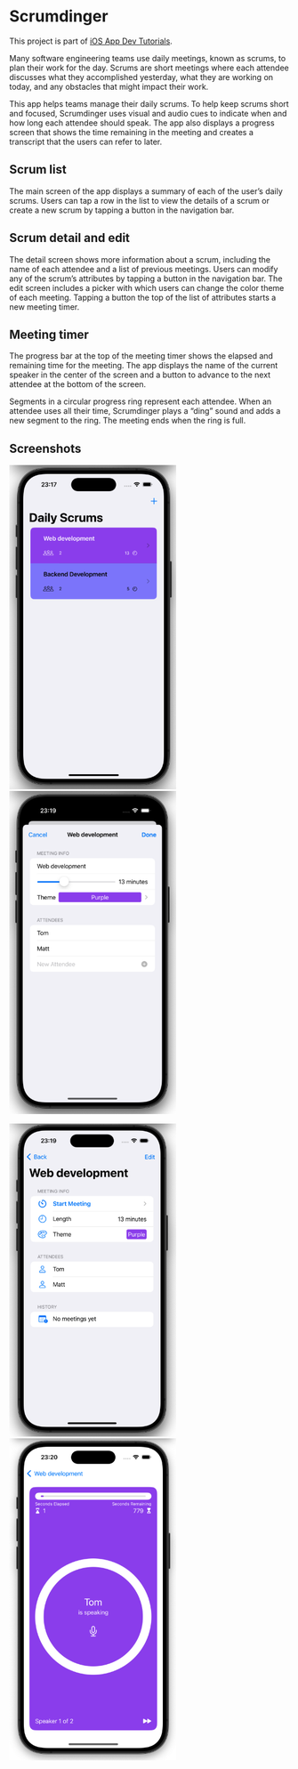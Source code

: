 # Scrumdinger

This project is part of [iOS App Dev Tutorials](https://developer.apple.com/tutorials/app-dev-training/).

Many software engineering teams use daily meetings, known as scrums, to plan their work for the day. Scrums are short meetings where each attendee discusses what they accomplished yesterday, what they are working on today, and any obstacles that might impact their work.

This app helps teams manage their daily scrums. To help keep scrums short and focused, Scrumdinger uses visual and audio cues to indicate when and how long each attendee should speak. The app also displays a progress screen that shows the time remaining in the meeting and creates a transcript that the users can refer to later.

## Scrum list

The main screen of the app displays a summary of each of the user’s daily scrums. Users can tap a row in the list to view the details of a scrum or create a new scrum by tapping a button in the navigation bar.

## Scrum detail and edit

The detail screen shows more information about a scrum, including the name of each attendee and a list of previous meetings. Users can modify any of the scrum’s attributes by tapping a button in the navigation bar. The edit screen includes a picker with which users can change the color theme of each meeting. Tapping a button the top of the list of attributes starts a new meeting timer.

## Meeting timer

The progress bar at the top of the meeting timer shows the elapsed and remaining time for the meeting. The app displays the name of the current speaker in the center of the screen and a button to advance to the next attendee at the bottom of the screen.

Segments in a circular progress ring represent each attendee. When an attendee uses all their time, Scrumdinger plays a “ding” sound and adds a new segment to the ring. The meeting ends when the ring is full.

## Screenshots

<p float="left">
<img src="/iOS-App-Dev-Tutorials/Scrumdinger/Screenshots/Home.png" width="300"/>
<img src="/iOS-App-Dev-Tutorials/Scrumdinger/Screenshots/Edit.png" width="300"/>
</p>

<p float="left">
<img src="/iOS-App-Dev-Tutorials/Scrumdinger/Screenshots/DetailView.png" width="300"/>
<img src="/iOS-App-Dev-Tutorials/Scrumdinger/Screenshots/Speaker.png" width="300"/>
</p>
